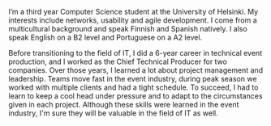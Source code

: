 I’m a third year Computer Science student at the University of Helsinki. My interests include networks, usability and agile development. I come from a multicultural background and speak Finnish and Spanish natively. I also speak English on a B2 level and Portuguese on a A2 level.

Before transitioning to the field of IT, I did a 6-year career in technical event production, and I worked as the Chief Technical Producer for two companies. Over those years, I learned a lot about project management and leadership. Teams move fast in the event industry, during peak season we worked with multiple clients and had a tight schedule. To succeed, I had to learn to keep a cool head under pressure and to adapt to the circumstances given in each project. Although these skills were learned in the event industry, I'm sure they will be valuable in the field of IT as well.

